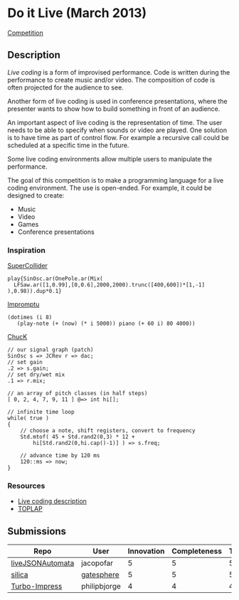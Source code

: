 # Do it Live (March 2013)

[Competition](https://web.archive.org/web/20140909011342/http://www.pltgames.com/competition/2013/3)

## Description

*Live coding* is a form of improvised performance. Code is written during the
performance to create music and/or video. The composition of code is often
projected for the audience to see.

Another form of live coding is used in conference presentations, where the
presenter wants to show how to build something in front of an audience.

An important aspect of live coding is the representation of time. The user needs
to be able to specify when sounds or video are played. One solution is to have
time as part of control flow. For example a recursive call could be scheduled at
a specific time in the future.

Some live coding environments allow multiple users to manipulate the
performance.

The goal of this competition is to make a programming language for a live coding
environment. The use is open-ended. For example, it could be designed to create:

- Music
- Video
- Games
- Conference presentations

### Inspiration

[SuperCollider](https://supercollider.github.io/)

```supercollider
play{SinOsc.ar(OnePole.ar(Mix(
  LFSaw.ar([1,0.99],[0,0.6],2000,2000).trunc([400,600])*[1,-1]
),0.98)).dup*0.1}
```

[Impromptu](http://impromptu.moso.com.au/)

```impromptu
(dotimes (i 8)
   (play-note (+ (now) (* i 5000)) piano (+ 60 i) 80 4000))
```

[ChucK](https://chuck.cs.princeton.edu/)

```chuck
// our signal graph (patch)
SinOsc s => JCRev r => dac;
// set gain
.2 => s.gain;
// set dry/wet mix
.1 => r.mix;

// an array of pitch classes (in half steps)
[ 0, 2, 4, 7, 9, 11 ] @=> int hi[];

// infinite time loop
while( true )
{
    // choose a note, shift registers, convert to frequency
    Std.mtof( 45 + Std.rand2(0,3) * 12 +
        hi[Std.rand2(0,hi.cap()-1)] ) => s.freq;

    // advance time by 120 ms
    120::ms => now;
}
```

### Resources

- [Live coding description](https://en.wikipedia.org/wiki/Live_coding)
- [TOPLAP](https://toplap.org/)

## Submissions

| Repo                                                              | User                                                                                                   | Innovation | Completeness | Theme | Total |
| ----------------------------------------------------------------- | ------------------------------------------------------------------------------------------------------ | ---------- | ------------ | ----- | ----- |
| [liveJSONAutomata](https://github.com/jacopofar/liveJSONAutomata) | jacopofar                                                                                              | 5 | 5 | 5 | 15 |
| [silica](https://github.com/gatesphere/silica)                    | [gatesphere](https://web.archive.org/web/20141024191416/http://www.pltgames.com/user/gatesphere)       | 5 | 5 | 5 | 15 |
| [Turbo-Impress](https://github.com/philipbjorge/Turbo-Impress)    | philipbjorge                                                                                           | 4 | 4 | 4 | 12 |
